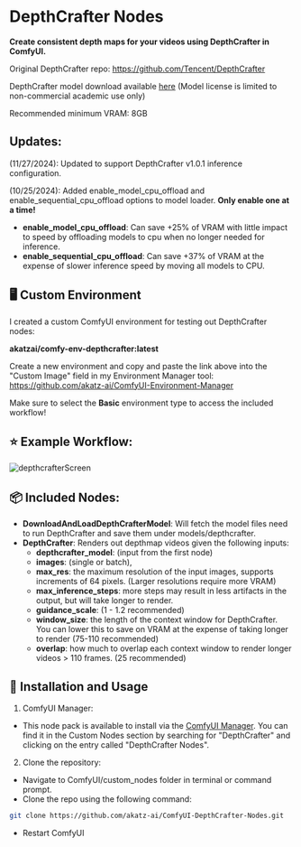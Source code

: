 # DepthCrafter Nodes

**Create consistent depth maps for your videos using DepthCrafter in ComfyUI.**

Original DepthCrafter repo: https://github.com/Tencent/DepthCrafter

DepthCrafter model download available [here](https://huggingface.co/tencent/DepthCrafter/tree/main)
(Model license is limited to non-commercial academic use only)

Recommended minimum VRAM: 8GB

## Updates:
(11/27/2024): Updated to support DepthCrafter v1.0.1 inference configuration.

(10/25/2024): Added enable_model_cpu_offload and enable_sequential_cpu_offload options to model loader. **Only enable one at a time!**
- **enable_model_cpu_offload**: Can save +25% of VRAM with little impact to speed by offloading models to cpu when no longer needed for inference.
- **enable_sequential_cpu_offload**: Can save +37% of VRAM at the expense of slower inference speed by moving all models to CPU.

## 🖥️ Custom Environment
I created a custom ComfyUI environment for testing out DepthCrafter nodes:

**akatzai/comfy-env-depthcrafter:latest**

Create a new environment and copy and paste the link above into the "Custom Image" field in my Environment Manager tool:
https://github.com/akatz-ai/ComfyUI-Environment-Manager

Make sure to select the **Basic** environment type to access the included workflow!

## ⭐ Example Workflow:
![depthcrafterScreen](https://github.com/user-attachments/assets/21352949-6c75-41c3-ba65-70012a2a1965)


## 📦 Included Nodes:
- **DownloadAndLoadDepthCrafterModel**: Will fetch the model files need to run DepthCrafter and save them under models/depthcrafter.
- **DepthCrafter**: Renders out depthmap videos given the following inputs:
  - **depthcrafter_model**: (input from the first node)
  - **images**: (single or batch),
  - **max_res**: the maximum resolution of the input images, supports increments of 64 pixels. (Larger resolutions require more VRAM)
  - **max_inference_steps**: more steps may result in less artifacts in the output, but will take longer to render.
  - **guidance_scale**: (1 - 1.2 recommended)
  - **window_size**: the length of the context window for DepthCrafter. You can lower this to save on VRAM at the expense of taking longer to render (75-110 recommended)
  - **overlap**: how much to overlap each context window to render longer videos > 110 frames. (25 recommended)

## 🔧 Installation and Usage

1. ComfyUI Manager:

- This node pack is available to install via the [ComfyUI Manager](https://github.com/ltdrdata/ComfyUI-Manager). You can find it in the Custom Nodes section by searching for "DepthCrafter" and clicking on the entry called "DepthCrafter Nodes".

2. Clone the repository:
- Navigate to ComfyUI/custom_nodes folder in terminal or command prompt.
- Clone the repo using the following command:
```bash
git clone https://github.com/akatz-ai/ComfyUI-DepthCrafter-Nodes.git
```
- Restart ComfyUI
